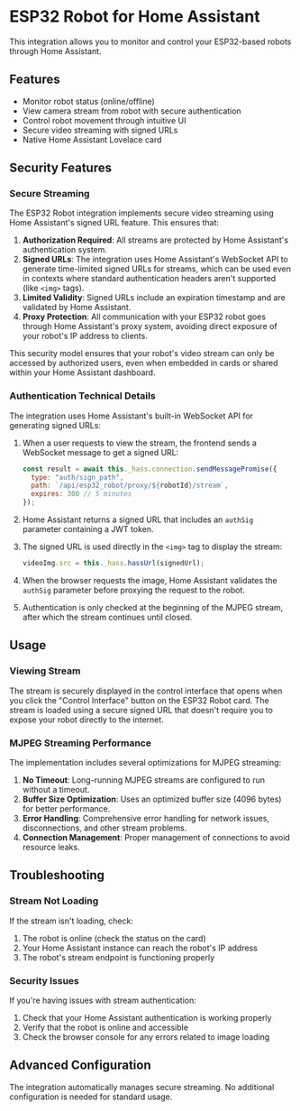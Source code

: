 # ESP32 Robot for Home Assistant

This integration allows you to monitor and control your ESP32-based robots through Home Assistant.

## Features

- Monitor robot status (online/offline)
- View camera stream from robot with secure authentication
- Control robot movement through intuitive UI
- Secure video streaming with signed URLs
- Native Home Assistant Lovelace card

## Security Features

### Secure Streaming

The ESP32 Robot integration implements secure video streaming using Home Assistant's signed URL feature. This ensures that:

1. **Authorization Required**: All streams are protected by Home Assistant's authentication system.
2. **Signed URLs**: The integration uses Home Assistant's WebSocket API to generate time-limited signed URLs for streams, which can be used even in contexts where standard authentication headers aren't supported (like `<img>` tags).
3. **Limited Validity**: Signed URLs include an expiration timestamp and are validated by Home Assistant.
4. **Proxy Protection**: All communication with your ESP32 robot goes through Home Assistant's proxy system, avoiding direct exposure of your robot's IP address to clients.

This security model ensures that your robot's video stream can only be accessed by authorized users, even when embedded in cards or shared within your Home Assistant dashboard.

### Authentication Technical Details

The integration uses Home Assistant's built-in WebSocket API for generating signed URLs:

1. When a user requests to view the stream, the frontend sends a WebSocket message to get a signed URL:
   ```javascript
   const result = await this._hass.connection.sendMessagePromise({
     type: "auth/sign_path",
     path: `/api/esp32_robot/proxy/${robotId}/stream`,
     expires: 300 // 5 minutes
   });
   ```

2. Home Assistant returns a signed URL that includes an `authSig` parameter containing a JWT token.

3. The signed URL is used directly in the `<img>` tag to display the stream:
   ```javascript
   videoImg.src = this._hass.hassUrl(signedUrl);
   ```

4. When the browser requests the image, Home Assistant validates the `authSig` parameter before proxying the request to the robot.

5. Authentication is only checked at the beginning of the MJPEG stream, after which the stream continues until closed.

## Usage

### Viewing Stream

The stream is securely displayed in the control interface that opens when you click the "Control Interface" button on the ESP32 Robot card. The stream is loaded using a secure signed URL that doesn't require you to expose your robot directly to the internet.

### MJPEG Streaming Performance

The implementation includes several optimizations for MJPEG streaming:

1. **No Timeout**: Long-running MJPEG streams are configured to run without a timeout.
2. **Buffer Size Optimization**: Uses an optimized buffer size (4096 bytes) for better performance.
3. **Error Handling**: Comprehensive error handling for network issues, disconnections, and other stream problems.
4. **Connection Management**: Proper management of connections to avoid resource leaks.

## Troubleshooting

### Stream Not Loading

If the stream isn't loading, check:

1. The robot is online (check the status on the card)
2. Your Home Assistant instance can reach the robot's IP address
3. The robot's stream endpoint is functioning properly

### Security Issues

If you're having issues with stream authentication:

1. Check that your Home Assistant authentication is working properly
2. Verify that the robot is online and accessible
3. Check the browser console for any errors related to image loading

## Advanced Configuration

The integration automatically manages secure streaming. No additional configuration is needed for standard usage. 